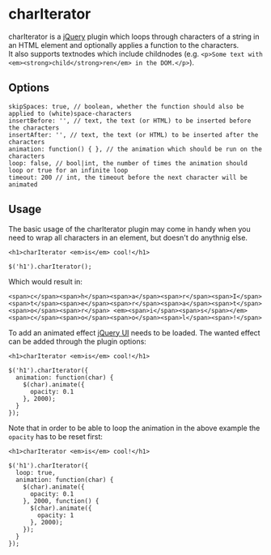 charIterator
============

charIterator is a [jQuery][1] plugin which loops through characters of a string in an HTML element and optionally applies a function to the characters.  
It also supports textnodes which include childnodes (e.g. `<p>Some text with <em><strong>child</strong>ren</em> in the DOM.</p>`).

[1]:http://jquery.com/

Options
-------

    skipSpaces: true, // boolean, whether the function should also be applied to (white)space-characters
    insertBefore: '', // text, the text (or HTML) to be inserted before the characters
    insertAfter: '', // text, the text (or HTML) to be inserted after the characters
    animation: function() { }, // the animation which should be run on the characters
    loop: false, // bool|int, the number of times the animation should loop or true for an infinite loop
    timeout: 200 // int, the timeout before the next character will be animated

Usage
-----

The basic usage of the charIterator plugin may come in handy when you need to wrap all characters in an element, but doesn't do anythnig else.

    <h1>charIterator <em>is</em> cool!</h1>

    $('h1').charIterator();

Which would result in:

    <span>c</span><span>h</span><span>a</span><span>r</span><span>I</span><span>t</span><span>e</span><span>r</span><span>a</span><span>t</span><span>o</span><span>r</span> <em><span>i</span><span>s</span></em> <span>c</span><span>o</span><span>o</span><span>l</span><span>!</span>

To add an animated effect [jQuery UI][2] needs to be loaded. The wanted effect can be added through the plugin options:

    <h1>charIterator <em>is</em> cool!</h1>

    $('h1').charIterator({
      animation: function(char) {
        $(char).animate({
          opacity: 0.1
        }, 2000);
      }
    });

Note that in order to be able to loop the animation in the above example the `opacity` has to be reset first:

    <h1>charIterator <em>is</em> cool!</h1>

    $('h1').charIterator({
      loop: true,
      animation: function(char) {
        $(char).animate({
          opacity: 0.1
        }, 2000, function() {
          $(char).animate({
            opacity: 1
          }, 2000);
        });
      }
    });

[2]:http://jqueryui.com/